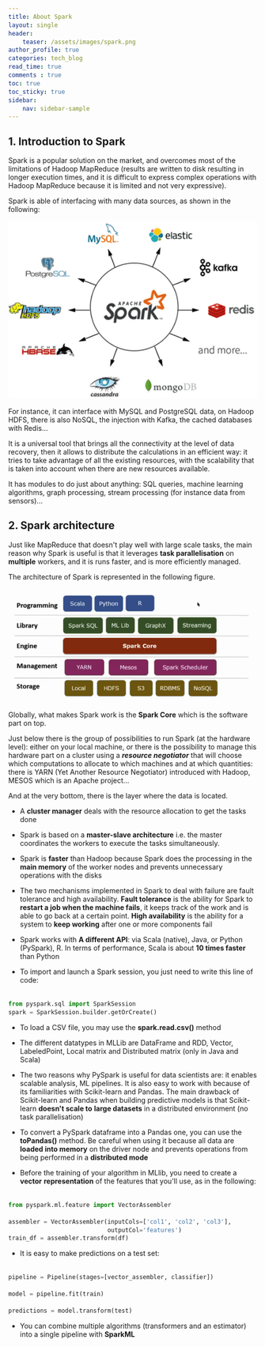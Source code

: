 ```yaml
---
title: About Spark
layout: single
header:
    teaser: /assets/images/spark.png
author_profile: true
categories: tech_blog
read_time: true
comments : true
toc: true
toc_sticky: true
sidebar:
    nav: sidebar-sample
---
```


## 1. Introduction to Spark

Spark is a popular solution on the market, and overcomes most of the limitations
of Hadoop MapReduce (results are written to disk resulting in longer execution
times, and it is difficult to express complex operations with Hadoop MapReduce
because it is limited and not very expressive).

Spark is able of interfacing with many data sources, as shown in the following:

![Image](/assets/images/spark_data_sources.png#right)

For instance, it can interface with MySQL and PostgreSQL data, on Hadoop HDFS,
there is also NoSQL, the injection with Kafka, the cached databases with Redis...

It is a universal tool that brings all the connectivity at the level of data
recovery, then it allows to distribute the calculations in an efficient way: it
tries to take advantage of all the existing resources, with the scalability that
is taken into account when there are new resources available.

It has modules to do just about anything: SQL queries, machine learning algorithms,
graph processing, stream processing (for instance data from sensors)...

## 2. Spark architecture

Just like MapReduce that doesn't play well with large scale tasks, the main
reason why Spark is useful is that it leverages **task parallelisation** on
**multiple** workers, and it is runs faster, and is more efficiently managed.

The architecture of Spark is represented in the following figure.

![Image](/assets/images/spark_architecture.png#right)

Globally, what makes Spark work is the **Spark Core** which is the software part
on top.

Just below there is the group of possibilities to run Spark (at the hardware
level): either on your local machine, or there is the possibility to manage this
hardware part on a cluster using a ***resource negotiator*** that will choose
which computations to allocate to which machines and at which quantities: there
is YARN (Yet Another Resource Negotiator) introduced with Hadoop, MESOS which is
an Apache project...

And at the very bottom, there is the layer where the data is located.


- A **cluster manager** deals with the resource allocation to get the tasks done

- Spark is based on a **master-slave architecture** i.e. the master coordinates
the workers to execute the tasks simultaneously.

- Spark is **faster** than Hadoop because Spark does the processing in the
**main memory** of the worker nodes and prevents unnecessary operations with the
disks

- The two mechanisms implemented in Spark to deal with failure are fault tolerance
and high availability. **Fault tolerance** is the ability for Spark to
**restart a job when the machine fails**, it keeps track of the work and is able
to go back at a certain point. **High availability** is the ability for a system
to **keep working** after one or more components fail

- Spark works with **A different API**: via Scala (native), Java, or Python
(PySpark), R. In terms of performance, Scala is about **10 times faster** than Python

- To import and launch a Spark session, you just need to write this line of code:

```python

from pyspark.sql import SparkSession
spark = SparkSession.builder.getOrCreate()

```

- To load a CSV file, you may use the **spark.read.csv()** method

- The different datatypes in MLLib are DataFrame and RDD, Vector, LabeledPoint,
Local matrix and Distributed matrix (only in Java and Scala)

- The two reasons why PySpark is useful for data scientists are: it enables
scalable analysis, ML pipelines. It is also easy to work with because of its
familiarities with Scikit-learn and Pandas. The main drawback of Scikit-learn and
Pandas when building predictive models is that Scikit-learn **doesn't scale to**
**large datasets** in a distributed environment (no task parallelisation)

- To convert a PySpark dataframe into a Pandas one, you can use the **toPandas()**
method. Be careful when using it because all data are **loaded into memory** on
the driver node and prevents operations from being performed in a **distributed mode**

- Before the training of your algorithm in MLlib, you need to create a **vector**
**representation** of the features that you'll use, as in the following:

```python

from pyspark.ml.feature import VectorAssembler

assembler = VectorAssembler(inputCols=['col1', 'col2', 'col3'],
                            outputCol='features')
train_df = assembler.transform(df)

```

- It is easy to make predictions on a test set:

```python

pipeline = Pipeline(stages=[vector_assembler, classifier])

model = pipeline.fit(train)

predictions = model.transform(test)

```

- You can combine multiple algorithms (transformers and an estimator) into a
single pipeline with **SparkML**
